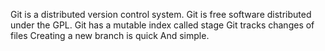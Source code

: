 Git is a distributed version control system.
Git is free software distributed under the GPL.
Git has a mutable index called stage 
Git tracks changes of files
Creating a new branch is quick And simple.